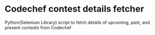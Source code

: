 # Codechef contest details fetcher
Python(Selenium Library) script to fetch details of upcoming, past, and present contests from Codechef
